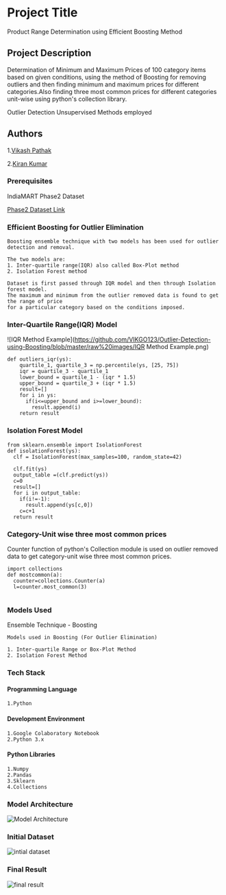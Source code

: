 # Project Title

Product Range Determination using Efficient Boosting Method

## Project Description

Determination of Minimum and Maximum Prices of 100 category items based on given conditions, using the method of Boosting for removing outliers and then finding minimum and maximum prices for different categories.Also finding three most common prices for different categories unit-wise using python's collection library.
 
 Outlier Detection Unsupervised Methods employed 



## Authors
1.[Vikash Pathak](https://vikgo123.github.io/)

2.[Kiran Kumar](https://github.com/Apollo9999)


### Prerequisites

IndiaMART Phase2 Dataset

 [Phase2 Dataset Link](https://drive.google.com/open?id=1WdCNbjhlZgGkVnGvfforOJhS0961MMd6)


### Efficient Boosting for Outlier Elimination

```
Boosting ensemble technique with two models has been used for outlier detection and removal.

The two models are:
1. Inter-quartile range(IQR) also called Box-Plot method 
2. Isolation Forest method

Dataset is first passed through IQR model and then through Isolation forest model.
The maximum and minimum from the outlier removed data is found to get the range of price 
for a particular category based on the conditions imposed. 
```

### Inter-Quartile Range(IQR) Model
![IQR Method Example](https://github.com/VIKGO123/Outlier-Detection-using-Boosting/blob/master/raw%20images/IQR Method Example.png)

```
def outliers_iqr(ys):
    quartile_1, quartile_3 = np.percentile(ys, [25, 75])
    iqr = quartile_3 - quartile_1
    lower_bound = quartile_1 - (iqr * 1.5)
    upper_bound = quartile_3 + (iqr * 1.5)
    result=[]
    for i in ys:
      if(i<=upper_bound and i>=lower_bound):
        result.append(i)
    return result
```
### Isolation Forest Model
```
from sklearn.ensemble import IsolationForest
def isolationForest(ys):
  clf = IsolationForest(max_samples=100, random_state=42)

  clf.fit(ys)
  output_table =(clf.predict(ys))
  c=0
  result=[]
  for i in output_table:
    if(i!=-1):
      result.append(ys[c,0])
    c=c+1
  return result
```


### Category-Unit wise three most common prices


Counter function of python's Collection module is used on outlier removed data to get category-unit
wise three most common prices.
```
import collections
def mostcommon(a):
  counter=collections.Counter(a)
  l=counter.most_common(3)
  
```


### Models Used

Ensemble Technique - Boosting

```
Models used in Boosting (For Outlier Elimination)

1. Inter-quartile Range or Box-Plot Method
2. Isolation Forest Method
```
### Tech Stack

#### Programming Language
```
1.Python
```
#### Development Environment
```
1.Google Colaboratory Notebook
2.Python 3.x

```
#### Python Libraries
```
1.Numpy
2.Pandas
3.Sklearn
4.Collections

```

### Model Architecture
![Model Architecture](https://github.com/VIKGO123/Outlier-Detection-using-Boosting/blob/master/raw%20images/model_arch.JPG)


### Initial Dataset
![intial dataset](https://github.com/VIKGO123/Outlier-Detection-using-Boosting/blob/master/raw%20images/initial_dataset.JPG)


### Final Result
![final result](https://github.com/VIKGO123/Outlier-Detection-using-Boosting/blob/master/raw%20images/final_result.JPG)







